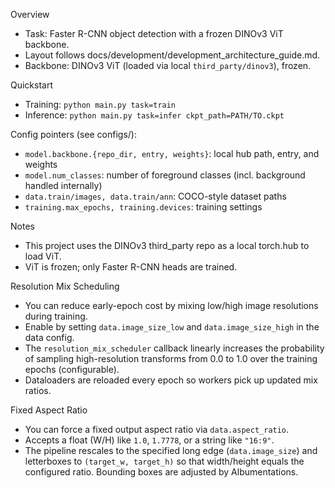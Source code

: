 Overview

- Task: Faster R-CNN object detection with a frozen DINOv3 ViT backbone.
- Layout follows docs/development/development_architecture_guide.md.
- Backbone: DINOv3 ViT (loaded via local `third_party/dinov3`), frozen.

Quickstart

- Training: `python main.py task=train`
- Inference: `python main.py task=infer ckpt_path=PATH/TO.ckpt`

Config pointers (see configs/):

- `model.backbone.{repo_dir, entry, weights}`: local hub path, entry, and weights
- `model.num_classes`: number of foreground classes (incl. background handled internally)
- `data.train/images, data.train/ann`: COCO-style dataset paths
- `training.max_epochs, training.devices`: training settings

Notes

- This project uses the DINOv3 third_party repo as a local torch.hub to load ViT.
- ViT is frozen; only Faster R-CNN heads are trained.

Resolution Mix Scheduling

- You can reduce early-epoch cost by mixing low/high image resolutions during training.
- Enable by setting `data.image_size_low` and `data.image_size_high` in the data config.
- The `resolution_mix_scheduler` callback linearly increases the probability of sampling
  high-resolution transforms from 0.0 to 1.0 over the training epochs (configurable).
- Dataloaders are reloaded every epoch so workers pick up updated mix ratios.

Fixed Aspect Ratio

- You can force a fixed output aspect ratio via `data.aspect_ratio`.
- Accepts a float (W/H) like `1.0`, `1.7778`, or a string like `"16:9"`.
- The pipeline rescales to the specified long edge (`data.image_size`) and letterboxes to `(target_w, target_h)`
  so that width/height equals the configured ratio. Bounding boxes are adjusted by Albumentations.
